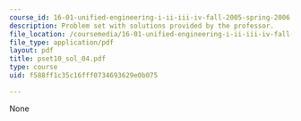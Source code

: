 ```yaml
---
course_id: 16-01-unified-engineering-i-ii-iii-iv-fall-2005-spring-2006
description: Problem set with solutions provided by the professor.
file_location: /coursemedia/16-01-unified-engineering-i-ii-iii-iv-fall-2005-spring-2006/f588ff1c35c16fff0734693629e0b075_pset10_sol_04.pdf
file_type: application/pdf
layout: pdf
title: pset10_sol_04.pdf
type: course
uid: f588ff1c35c16fff0734693629e0b075

---
```

None
